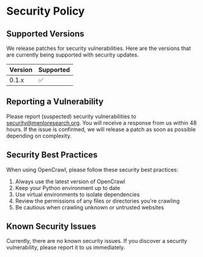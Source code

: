 # Security Policy

## Supported Versions

We release patches for security vulnerabilities. Here are the versions that are currently being supported with security updates.

| Version | Supported          |
| ------- | ------------------ |
| 0.1.x   | :white_check_mark: |

## Reporting a Vulnerability

Please report (suspected) security vulnerabilities to security@menloresearch.org. You will receive a response from us within 48 hours. If the issue is confirmed, we will release a patch as soon as possible depending on complexity.

## Security Best Practices

When using OpenCrawl, please follow these security best practices:

1. Always use the latest version of OpenCrawl
2. Keep your Python environment up to date
3. Use virtual environments to isolate dependencies
4. Review the permissions of any files or directories you're crawling
5. Be cautious when crawling unknown or untrusted websites

## Known Security Issues

Currently, there are no known security issues. If you discover a security vulnerability, please report it to us immediately.